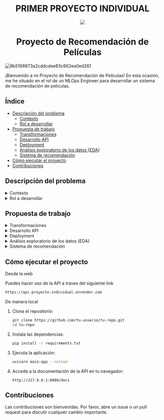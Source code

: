 ## <h1 align=center> PRIMER PROYECTO INDIVIDUAL </h1>

<p align=center><img src=https://d31uz8lwfmyn8g.cloudfront.net/Assets/logo-henry-white-lg.png><p>


# <h1 align=center> Proyecto de Recomendación de Películas </h1>

![8b5168873a2cddcdee83c662ea0ed261](https://github.com/denisegonzalez24/proyecto_individual1/assets/174357349/d85aef88-bc70-47b0-936f-9e511664555c)

  
¡Bienvenido a mi Proyecto de Recomendación de Películas! En esta ocasión, me he situado en el rol de un MLOps Engineer para desarrollar un sistema de recomendación de películas.

## Índice

- [Descripción del problema](#descripción-del-problema)
  - [Contexto](#contexto)
  - [Rol a desarrollar](#rol-a-desarrollar)
- [Propuesta de trabajo](#propuesta-de-trabajo)
  - [Transformaciones](#transformaciones)
  - [Desarrollo API](#desarrollo-api)
  - [Deployment](#deployment)
  - [Análisis exploratorio de los datos (EDA)](#análisis-exploratorio-de-los-datos-eda)
  - [Sistema de recomendación](#sistema-de-recomendación)
- [Cómo ejecutar el proyecto](#cómo-ejecutar-el-proyecto)
- [Contribuciones](#contribuciones)

## Descripción del problema

<details>
  <summary>Contexto</summary>
  Tengo un modelo de recomendación con buenas métricas 😏, y ahora, ¿cómo lo llevo al mundo real? 👀

  El ciclo de vida de un proyecto de Machine Learning debe incluir desde el tratamiento y recolección de los datos (Data Engineer stuff) hasta el entrenamiento y mantenimiento del modelo de ML según llegan nuevos datos.
</details>

<details>
  <summary>Rol a desarrollar</summary>
  Empecé a trabajar como Data Scientist en una start-up que provee servicios de agregación de plataformas de streaming. El mundo es bello y voy a crear mi primer modelo de ML que soluciona un problema de negocio: un sistema de recomendación que aún no ha sido puesto en marcha!

  Voy a los datos y me doy cuenta que la madurez de los mismos es poca (ok, es nula 😭): Datos anidados, sin transformar, no hay procesos automatizados para la actualización de nuevas películas o series, entre otras cosas… haciendo mi trabajo imposible 😩.

  Debo empezar desde cero, haciendo un trabajo rápido de Data Engineer y tener un MVP (Minimum Viable Product) para las próximas semanas! Mi cabeza va a explotar 🤯, pero al menos sé cuál es, conceptualmente, el camino que debo seguir ❗. Así que me espanto los miedos y me pongo manos a la obra 💪
</details>

## Propuesta de trabajo

<details>
  <summary>Transformaciones</summary>
  Para este MVP no necesito perfección, ¡necesito rapidez! ⏩ Realicé estas transformaciones a los datos:

  - Desanidar campos como `belongs_to_collection`, `production_companies`.
  - Rellenar valores nulos en `revenue` y `budget` con 0.
  - Eliminar valores nulos en `release_date`.
  - Formatear fechas a `AAAA-mm-dd` y crear una columna `release_year` extrayendo el año de la fecha de estreno.
  - Crear la columna `return` calculando `revenue / budget`, con valor 0 cuando no hay datos disponibles.
  - Eliminar columnas no utilizadas: `video`, `imdb_id`, `adult`, `original_title`, `poster_path`, `homepage`, `tagline`.
</details>

<details>
  <summary>Desarrollo API</summary>
  Para disponibilizar los datos, propongo usar el framework FastAPI. Las consultas propuestas son:

  - **cantidad_filmaciones_mes(Mes)**: Devuelve la cantidad de películas estrenadas en el mes consultado.
  - **cantidad_filmaciones_dia(Dia)**: Devuelve la cantidad de películas estrenadas en el día consultado.
  - **score_titulo(titulo_de_la_filmación)**: Devuelve el título, año de estreno y score de una película.
  - **votos_titulo(titulo_de_la_filmación)**: Devuelve el título, cantidad de votos y promedio de votaciones de una película.
  - **get_actor(nombre_actor)**: Devuelve el éxito del actor medido a través del retorno, cantidad de películas y promedio de retorno.
  - **get_director(nombre_director)**: Devuelve el éxito del director medido a través del retorno, nombre de cada película con fecha de lanzamiento, retorno individual, costo y ganancia.
</details>

<details>
  <summary>Deployment</summary>
  En esta ocasión he optado por Render.
</details>

<details>
  <summary>Análisis exploratorio de los datos (EDA)</summary>
  Después de limpiar los datos, he decidido investigar las relaciones entre las variables, buscar outliers o anomalías y patrones interesantes, también opté por un gráfico de nube de palabras para ver las frecuencias.
</details>

<details>
  <summary>Sistema de recomendación</summary>
  Una vez que la data es consumible por la API, está lista para ser utilizada por los departamentos de Analytics y Machine Learning. Entreno mi modelo de machine learning para crear un sistema de recomendación de películas. Debo encontrar la similitud de puntuación entre películas y devolver una lista de 5 películas similares.

  **Endpoint:**
  - **recomendacion(titulo)**: Devuelve una lista de 5 películas similares al título ingresado.
</details>

## Cómo ejecutar el proyecto

Desde la web

Puedes hacer uso de la API a traves del siguiente link
 ```sh
https://api-proyecto-individual.onrender.com
```

De manera local

1. Clona el repositorio:
   ```sh
   git clone https://github.com/tu-usuario/tu-repo.git
   cd tu-repo
   ```

2. Instala las dependencias:
   ```sh
   pip install -r requirements.txt
   ```

3. Ejecuta la aplicación:
   ```sh
   uvicorn main:app --reload
   ```

4. Accede a la documentación de la API en tu navegador:
   ```
   http://127.0.0.1:8000/docs
   ```

## Contribuciones
Las contribuciones son bienvenidas. Por favor, abre un issue o un pull request para discutir cualquier cambio importante.
